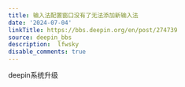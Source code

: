 ```yaml
---
title: 输入法配置窗口没有了无法添加新输入法
date: '2024-07-04'
linkTitle: https://bbs.deepin.org/en/post/274739
source: deepin_bbs
description:  lfwsky 
disable_comments: true
---
```

deepin系统升级
